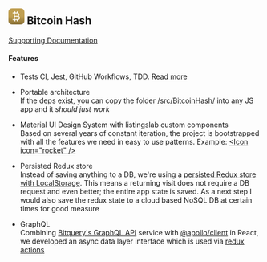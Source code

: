 ## ![alt text](./react-app/public/svg/logo16.svg "Bitcoin Hash Logo") Bitcoin Hash

[Supporting Documentation](./react-app/public/markdown/)

#### Features

- Tests 
    CI, Jest, GitHub Workflows, TDD. [Read more](./react-app/public/markdown/05_tests.md)

- Portable architecture  
    If the deps exist, you can copy the folder [/src/BitcoinHash/](https://github.com/listingslab/bitcoin-hash/tree/master/react-app/src/BitcoinHash) into any JS app and it _should just work_

- Material UI Design System with listingslab custom components      
    Based on several years of constant iteration, the project is bootstrapped with all the features we need in easy to use patterns. Example: [&lt;Icon icon="rocket" /&gt;](https://github.com/listingslab/bitcoin-hash/blob/master/react-app/src/BitcoinHash/components/Icon.tsx)

- Persisted Redux store  
    Instead of saving anything to a DB, we're using a [persisted Redux store with LocalStorage](https://github.com/listingslab/bitcoin-hash/blob/master/react-app/src/BitcoinHash/redux/store.ts). This means a returning visit does not require a DB request and even better; the entire app state is saved. As a next step I would also save the redux state to a cloud based NoSQL DB at certain times for good measure

- GraphQL  
    Combining [Bitquery's GraphQL API](https://bitquery.io/labs/graphql) service with [@apollo/client](https://www.npmjs.com/package/@apollo/client) in React, we developed an async data layer interface which is used via [redux actions](https://github.com/listingslab/bitcoin-hash/tree/master/react-app/src/BitcoinHash/redux/actions)
